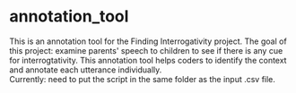 # annotation_tool
This is an annotation tool for the Finding Interrogativity project.
The goal of this project: examine parents' speech to children to see if there is any cue for interrogtativity.
This annotation tool helps coders to identify the context and annotate each utterance individually.  
Currently: need to put the script in the same folder as the input .csv file.
